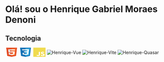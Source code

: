 <h1> Olá! sou o Henrique Gabriel Moraes Denoni </h1>

<h2> Tecnologia </h2>
<div>
<img align="center" alt="Henrique-HTML" height="30" width="40" src="https://raw.githubusercontent.com/devicons/devicon/master/icons/html5/html5-original.svg" style="max-width: 100%;">
<img align="center" alt="Henrique-CSS" height="30" width="40" src="https://raw.githubusercontent.com/devicons/devicon/master/icons/css3/css3-original.svg" style="max-width: 100%;">
<img align="center" alt="Henrique-Js" height="30" width="40" src="https://raw.githubusercontent.com/devicons/devicon/master/icons/javascript/javascript-plain.svg" style="max-width: 100%;">
<img align="center" alt="Henrique-Vue" height="30" width="40" src="https://upload.wikimedia.org/wikipedia/commons/thumb/9/95/Vue.js_Logo_2.svg/1200px-Vue.js_Logo_2.svg.png" style="max-width: 100%;">
<img align="center" alt="Henrique-Vite" height="30" width="40" src="https://pt.vitejs.dev/logo.svg" style="max-width: 100%;">
<img align="center" alt="Henrique-Quasar" height="30" width="40" src="https://cdn.icon-icons.com/icons2/2107/PNG/512/file_type_quasar_icon_130213.png" style="max-width: 100%;">
</div>
